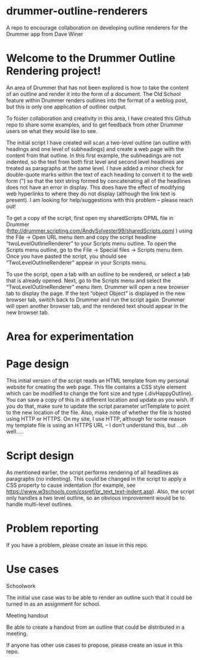 # drummer-outline-renderers
A repo to encourage collaboration on developing outline renderers for the Drummer app from Dave Winer

# Welcome to the Drummer Outline Rendering project!

An area of Drummer that has not been explored is how to take the content of an outline and render it into the form of a document. The Old School feature within Drummer renders outlines into the format of a weblog post, but this is only one application of outliner output.

To foster collaboration and creativity in this area, I have created this Github repo to share some examples, and to get feedback from other Drummer users on what they would like to see. 

The initial script I have created will scan a two-level outline (an outline with headings and one level of subheadings) and create a web page with the content from that outline. In this first example, the subheadings are not indented, so the text from both first level and second level headlines are treated as paragraphs at the same level. I have added a minor check for double-quote marks within the text of each heading to convert it to the web form (&quot;) so that the text string formed by concatenating all of the headlines does not have an error in display. This does have the effect of modifying web hyperlinks to where they do not display (although the link text is present). I am looking for help/suggestions with this problem – please reach out!

To get a copy of the script, first open my sharedScripts OPML file in Drummer (http://drummer.scripting.com/AndySylvester99/sharedScripts.opml ) using the File → Open URL menu item and copy the script headline “twoLevelOutlineRenderer” to your Scripts menu outline. To open the Scripts menu outline, go to the File → Special files → Scripts menu item. Once you have pasted the script, you should see “TwoLevelOutlineRenderer” appear in your Scripts menu.

To use the script, open a tab with an outline to be rendered, or select a tab that is already opened. Next, go to the Scripts menu and select the “TwoLevelOutlineRenderer” menu item. Drummer will open a new browser tab to display the page. If the text “object Object” is displayed in the new browser tab, switch back to Drummer and run the script again. Drummer will open another browser tab, and the rendered text should appear in the new browser tab.

# Area for experimentation

# Page design

This initial version of the script reads an HTML template from my personal website for creating the web page. This file contains a CSS style element which can be modified to change the font size and type (.divHappyOutline). You can save a copy of this in a different location and update as you wish. If you do that, make sure to update the script parameter urlTemplate to point to the new location of the file. Also, make note of whether the file is hosted using HTTP or HTTPS. On my site, I use HTTP, although for some reason my template file is using an HTTPS URL – I don’t understand this, but ...oh well…..

# Script design

As mentioned earlier, the script performs rendering of all headlines as paragraphs (no indenting). This could be changed in the script to apply a CSS property to cause indentation (for example, see https://www.w3schools.com/cssref/pr_text_text-indent.asp). Also, the script only handles a two level outline, so an obvious improvement would be to handle multi-level outlines.

# Problem reporting

If you have a problem, please create an issue in this repo. 

# Use cases

Schoolwork

The initial use case was to be able to render an outline such that it could be turned in as an assignment for school.

Meeting handout

Be able to create a handout from an outline that could be distributed in a meeting.


If anyone has other use cases to propose, please create an issue in this repo.

